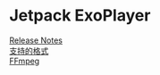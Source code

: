 # Jetpack ExoPlayer

[Release  Notes](https://developer.android.com/jetpack/androidx/releases/media3)  
[支持的格式](https://developer.android.com/media/media3/exoplayer/supported-formats)  
[FFmpeg](https://developer.android.com/media/media3/exoplayer/supported-formats?hl=zh-cn#ffmpeg-library)  